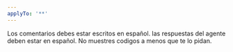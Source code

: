 ```yaml
---
applyTo: '**'
---
```


Los comentarios debes estar escritos en español.
las respuestas del agente deben estar en español.
No muestres codigos a menos que te lo pidan.